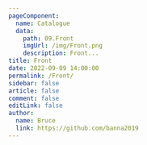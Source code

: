 ```yaml
---
pageComponent:
  name: Catalogue
  data:
    path: 09.Front
    imgUrl: /img/Front.png
    description: Front...
title: Front
date: 2022-09-09 14:00:00
permalink: /Front/
sidebar: false
article: false
comment: false
editLink: false
author:
  name: Bruce
  link: https://github.com/banna2019
---
```

